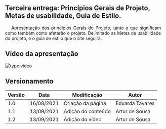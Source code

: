 ## Terceira entrega: Princípios Gerais de Projeto, Metas de usabilidade, Guia de Estilo.


<p style="text-indent: 20px; text-align: justify">
Apresentação dos princípios Gerais do Projeto, tanto o que significam como também como afetarão o projeto. Delimitado as Metas de usabilidade do projeto, e o guia de estilo que o site seguirá.
</p>

## Vídeo da apresentação
![type:video](https://www.youtube.com/embed/tUwHpTK0J9Y)


## Versionamento

Versão|Data      |Modificação        |Autor
------|----------|-------------------|--------
1.0   |16/08/2021|Criação da página  | Eduarda Tavares
1.1   |13/09/2021|Adição do conteúdo | Artur de Sousa
1.2   |13/09/2021|Adição do vídeo    | Artur de Sousa

